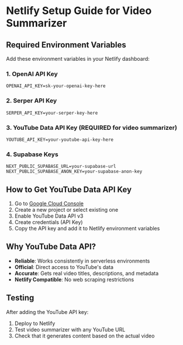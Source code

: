 # Netlify Setup Guide for Video Summarizer

## Required Environment Variables

Add these environment variables in your Netlify dashboard:

### 1. OpenAI API Key
```
OPENAI_API_KEY=sk-your-openai-key-here
```

### 2. Serper API Key
```
SERPER_API_KEY=your-serper-key-here
```

### 3. YouTube Data API Key (REQUIRED for video summarizer)
```
YOUTUBE_API_KEY=your-youtube-api-key-here
```

### 4. Supabase Keys
```
NEXT_PUBLIC_SUPABASE_URL=your-supabase-url
NEXT_PUBLIC_SUPABASE_ANON_KEY=your-supabase-anon-key
```

## How to Get YouTube Data API Key

1. Go to [Google Cloud Console](https://console.cloud.google.com/)
2. Create a new project or select existing one
3. Enable YouTube Data API v3
4. Create credentials (API Key)
5. Copy the API key and add it to Netlify environment variables

## Why YouTube Data API?

- **Reliable**: Works consistently in serverless environments
- **Official**: Direct access to YouTube's data
- **Accurate**: Gets real video titles, descriptions, and metadata
- **Netlify Compatible**: No web scraping restrictions

## Testing

After adding the YouTube API key:
1. Deploy to Netlify
2. Test video summarizer with any YouTube URL
3. Check that it generates content based on the actual video
